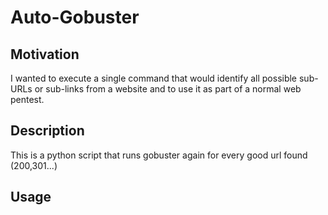 # Auto-Gobuster

## Motivation

I wanted to execute a single command that would identify all possible sub-URLs or sub-links from a website and to use it as part of a normal web pentest.

## Description
This is a python script that runs gobuster again for every good url found (200,301...)

## Usage
